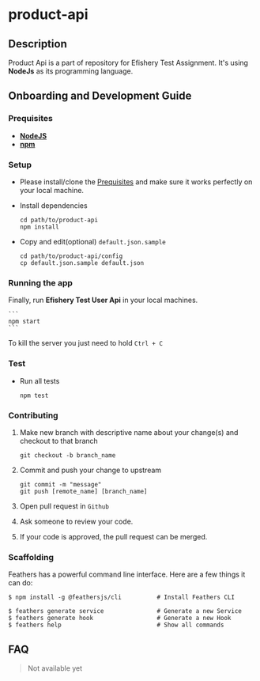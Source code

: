 # product-api

## Description

Product Api is a part of repository for Efishery Test Assignment. It's using **NodeJs** as its programming language.

## Onboarding and Development Guide

### Prequisites
* [**NodeJS**](https://nodejs.org/)
* [**npm**](https://www.npmjs.com/)

### Setup

- Please install/clone the [Prequisites](#prequisites) and make sure it works perfectly on your local machine.

- Install dependencies

    ```
    cd path/to/product-api
    npm install
    ```

- Copy and edit(optional) `default.json.sample`

    ```
    cd path/to/product-api/config
    cp default.json.sample default.json
    ```

### Running the app

Finally, run **Efishery Test User Api** in your local machines.

    ```
    npm start
    ```

To kill the server you just need to hold `Ctrl + C`


### Test

- Run all tests

  ```
  npm test
  ```

### Contributing

1. Make new branch with descriptive name about your change(s) and checkout to that branch

   ````
   git checkout -b branch_name
   ````


2. Commit and push your change to upstream

   ````
   git commit -m "message"
   git push [remote_name] [branch_name]
   ````

3. Open pull request in `Github`

4. Ask someone to review your code.

5. If your code is approved, the pull request can be merged.

### Scaffolding

Feathers has a powerful command line interface. Here are a few things it can do:

```
$ npm install -g @feathersjs/cli          # Install Feathers CLI

$ feathers generate service               # Generate a new Service
$ feathers generate hook                  # Generate a new Hook
$ feathers help                           # Show all commands
```


## FAQ

> Not available yet
